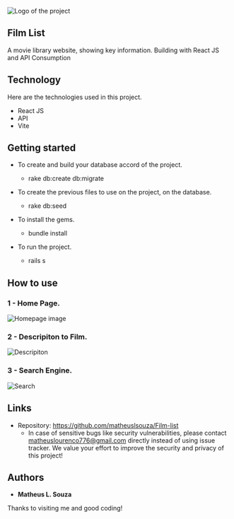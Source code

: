 
![Logo of the project](https://github.com/matheuslsouza/Film-list/blob/main/src/redme/Logo.png)


## Film List

A movie library website, showing key information. Building with React JS and API Consumption

## Technology 

Here are the technologies used in this project.

* React JS
* API 
* Vite

## Getting started

* To create and build your database accord of the project.
  - rake db:create db:migrate
  
* To create the previous files to use on the project, on the database.
  - rake db:seed
  
* To install the gems.
  - bundle install
  
* To run the project.
  - rails s

## How to use

### 1 - Home Page.

![Homepage image](https://github.com/matheuslsouza/Film-list/blob/main/src/redme/Home.png)

### 2 - Descripiton to Film.

![Descripiton](https://github.com/matheuslsouza/Film-list/blob/main/src/redme/Details.png)

### 3 - Search Engine.

![Search](https://github.com/matheuslsouza/Film-list/blob/main/src/redme/search.png)

## Links
  - Repository: https://github.com/matheuslsouza/Film-list
    - In case of sensitive bugs like security vulnerabilities, please contact
      matheuslourenco776@gmail.com directly instead of using issue tracker. We value your effort
      to improve the security and privacy of this project!


  ## Authors

  * **Matheus L. Souza** 
  
  Thanks to visiting me and good coding!
